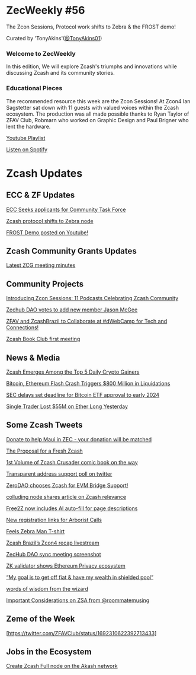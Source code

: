 # ZecWeekly #56

The Zcon Sessions, Protocol work shifts to Zebra & the FROST demo!

Curated by 'TonyAkins'([@TonyAkins01](https://twitter.com/TonyAkins01))

### Welcome to ZecWeekly

In this edition, We will explore Zcash's triumphs and innovations while discussing Zcash and its community stories. 

### Educational Pieces

The recommended resource this week are the Zcon Sessions! At Zcon4 Ian Sagstetter sat down with 11 guests with valued voices within the Zcash ecosystem. The production was all made possible thanks to Ryan Taylor of ZFAV Club, Robmarn who worked on Graphic Design and Paul Brigner who lent the hardware. 

[Youtube Playlist](https://www.youtube.com/playlist?list=PL6_epn0lASLETDcJuANXph_fO3_z5wt-B)

[Listen on Spotify](https://open.spotify.com/show/3teWxE0EQaeohCM268Lpnf?si=2d981656c0b744c7)

# Zcash Updates

## ECC & ZF Updates

[ECC Seeks applicants for Community Task Force](https://twitter.com/ElectricCoinCo/status/1691505848990703628)

[Zcash protocol shifts to Zebra node](https://twitter.com/ElectricCoinCo/status/1691123462868516864)

[FROST Demo posted on Youtube!](https://www.youtube.com/watch?v=xvzESdDtczo)


## Zcash Community Grants Updates

[Latest ZCG meeting minutes](https://forum.zcashcommunity.com/t/zcash-community-grants-meeting-minutes-7-24-23/45307)


## Community Projects

[Introducing Zcon Sessions: 11 Podcasts Celebrating Zcash Community](https://twitter.com/zcash/status/1691670784542966020)

[Zechub DAO votes to add new member Jason McGee](https://vote.zechub.xyz)

[ZFAV and ZcashBrazil to Collaborate at #dWebCamp for Tech and Connections!](https://twitter.com/ZFAVClub/status/1692289261263868271)

[Zcash Book Club first meeting](https://zcashambassadors.com/event/zcash-book-club-first-meeting/)



## News & Media

[Zcash Emerges Among the Top 5 Daily Crypto Gainers](https://twitter.com/AltCryptoGems/status/1691000767279210497)

[Bitcoin, Ethereum Flash Crash Triggers $800 Million in Liquidations](https://decrypt.co/152872/bitcoin-ethereum-flash-crash-triggers-800-million-liquidations)

[SEC delays set deadline for Bitcoin ETF approval to early 2024](https://cryptonews.net/news/bitcoin/21443420/)

[Single Trader Lost $55M on Ether Long Yesterday](https://www.coindesk.com/markets/2023/08/18/single-trader-lost-55m-on-ether-long-yesterday/)




## Some Zcash Tweets

[Donate to help Maui in ZEC - your donation will be matched](https://twitter.com/zooko/status/1691515131212230656)

[The Proposal for a Fresh Zcash](https://forum.zcashcommunity.com/t/proposal-for-a-fresh-zcash/45357)

[1st Volume of Zcash Crusader comic book on the way](https://twitter.com/ZcashCrusader/status/1691918528155402450)

[Transparent address support poll on twitter](https://twitter.com/In4Crypto/status/1691786660810281131)

[ZeroDAO chooses Zcash for EVM Bridge Support!](https://twitter.com/zerodaoHQ/status/1691098628268670976)

[colluding node shares article on Zcash relevance](https://twitter.com/colludingnode/status/1692756298129895922)

[Free2Z now includes AI auto-fill for page descriptions](https://twitter.com/free2zcash/status/1691856945983222056)

[New registration links for Arborist Calls](https://zfnd.org/arborist-calls/)

[Feels Zebra Man T-shirt](https://twitter.com/zerodartz/status/1691531438821097472)

[Zcash Brazil’s Zcon4 recap livestream](https://twitter.com/pedamerico/status/1691590595523809303)

[ZecHub DAO sync meeting screenshot](https://twitter.com/pedamerico/status/1691477405825679360)

[ZK validator shows Ethereum Privacy ecosystem](https://twitter.com/ZKValidator/status/1692997435176448004)

[“My goal is to get off fiat & have my wealth in shielded pool”](https://twitter.com/zkSnak3/status/1692698056225911063)

[words of wisdom from the wizard](https://twitter.com/ZforZcash/status/1693236972192510143)

[Important Considerations on ZSA from @roommatemusing](https://twitter.com/roommatemusinghttps://twitter.com/roommatemusing/status/1692231786389201188)


## Zeme of the Week

[https://twitter.com/ZFAVClub/status/1692310622392713433]




## Jobs in the Ecosystem

[Create Zcash Full node on the Akash network](https://app.dework.xyz/zechub-2424/board?taskId=543cab70-627d-4222-a712-9fb8768abe9c)
